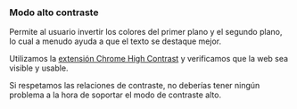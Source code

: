 ### Modo alto contraste

Permite al usuario invertir los colores del primer plano y el segundo plano, lo cual a menudo ayuda a que el texto se destaque mejor.

Utilizamos la [extensión Chrome High Contrast](https://chrome.google.com/webstore/detail/high-contrast/djcfdncoelnlbldjfhinnjlhdjlikmph) y verificamos que la web sea visible y usable.

Si respetamos las relaciones de contraste, no deberías tener ningún problema a la hora de soportar el modo de contraste alto.

